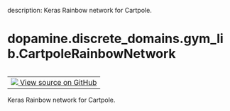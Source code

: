 description: Keras Rainbow network for Cartpole.

<div itemscope itemtype="http://developers.google.com/ReferenceObject">
<meta itemprop="name" content="dopamine.discrete_domains.gym_lib.CartpoleRainbowNetwork" />
<meta itemprop="path" content="Stable" />
</div>

# dopamine.discrete_domains.gym_lib.CartpoleRainbowNetwork

<!-- Insert buttons and diff -->

<table class="tfo-notebook-buttons tfo-api nocontent" align="left">
<td>
  <a target="_blank" href="https://github.com/google/dopamine/tree/master/dopamine/discrete_domains/gym_lib.py#L303-L331">
    <img src="https://www.tensorflow.org/images/GitHub-Mark-32px.png" />
    View source on GitHub
  </a>
</td>
</table>



Keras Rainbow network for Cartpole.

<!-- Placeholder for "Used in" -->


